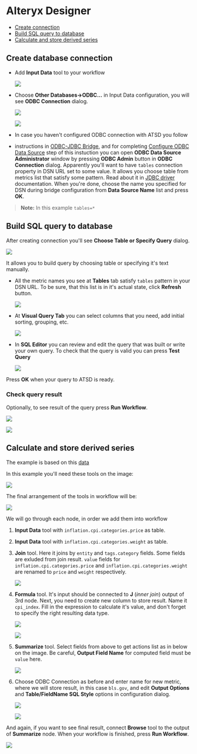 # Alteryx Designer

- [Create connection](#create-connection)
- [Build SQL query to database](#build-sql-query-to-database)
- [Calculate and store derived series](#calculate-and-store-derived-series)

## Create database connection

- Add **Input Data** tool to your workflow

  ![](images/input_data.png)

- Choose **Other Databases→ODBC...** in Input Data configuration, you will see
  **ODBC Connection** dialog.

  ![](images/choose_odbc.png)

  ![](images/no_dsn.png)

- In case you haven't configured ODBC connection with ATSD you follow
- instructions in [ODBC-JDBC Bridge](../odbc/README.md), and for completing
  [Configure ODBC Data Source](../odbc/README.md#configure-odbc-data-source)
  step of this instuction you can open **ODBC Data Source Administrator** window
  by pressing **ODBC Admin** button in **ODBC Connection** dialog. Apparently
  you'll want to have `tables` connection property in DSN URL set to some
  value. It allows you choose table from metrics list that satisfy some pattern.
  Read about it in [JDBC driver](https://github.com/axibase/atsd-jdbc#jdbc-connection-properties-supported-by-driver) documentation.
  When you're done, choose the name you specified for DSN during bridge
  configuration from **Data Source Name** list and press **OK**.

> **Note:**
> In this example `tables=*`

## Build SQL query to database

After creating connection you'll see **Choose Table or Specify Query** dialog.

![](images/choose_table.png)

It allows you to build query by choosing table or specifying it's text
manually.

- All the metric names you see at **Tables** tab satisfy `tables` pattern in
  your DSN URL. To be sure, that this list is in it's actual state, click
  **Refresh** button.

  ![](images/metrics_list.png)

- At **Visual Query Tab** you can select columns that you need, add initial
  sorting, grouping, etc.

  ![](images/visual_builder.png)

- In **SQL Editor** you can review and edit the query that was built or write
  your own query. To check that the query is valid you can press **Test Query**

  ![](images/sql_editor.png)

Press **OK** when your query to ATSD is ready.

### Check query result

Optionally, to see result of the query press **Run Workflow**.

![](images/run_workflow.png)

![](images/results.png)

## Calculate and store derived series

The example is based on this [data](../spss/resources/commands.txt)

In this example you'll need these tools on the image:

![](images/toolset.png)

The final arrangement of the tools in workflow will be:

![](images/arrange.png)

We will go through each node, in order we add them into workflow

1. **Input Data** tool with `inflation.cpi.categories.price` as table.
2. **Input Data** tool with `inflation.cpi.categories.weight` as table.
3. **Join** tool. Here it joins by `entity` and `tags.category` fields.
   Some fields are exluded from join result. `value` fields for
   `inflation.cpi.categories.price` and `inflation.cpi.categories.weight`
   are renamed to `price` and `weight` respectively.

   ![](images/join.png)

4. **Formula** tool. It's input should be connected to **J** (_inner join_) output of 3rd
   node. Next, you need to create new column to store result. Name
   it `cpi_index`. Fill in the expression to calculate it's value, and don't
   forget to specify the right resulting data type.

   ![](images/add_column.png)

   ![](images/formula.png)

5. **Summarize** tool. Select fields from above to get actions list as in below
   on the image. Be careful, **Output Field Name** for computed field must be
   `value` here.

   ![](images/summarize.png)

6. Choose ODBC Connection as before and enter name for new metric, where we will
   store result, in this case `bls.gov`, and edit **Output Options** and
   **Table/FieldName SQL Style** options in configuration dialog.

   ![](images/metric_name.png)

   ![](images/output.png)

And again, if you want to see final result, connect **Browse** tool to the output of **Summarize** node.
When your workflow is finished, press **Run Workflow**.

   ![](images/calc_results.png)
